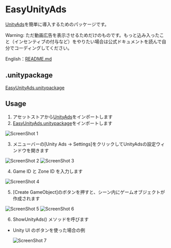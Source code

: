 # EasyUnityAds

[UnityAds](https://unityads.unity3d.com/)を簡単に導入するためのパッケージです。

Warning: ただ動画広告を表示させるためだけのものです。もっと込み入ったこと（インセンティブの付与など）をやりたい場合は公式ドキュメントを読んで自分でコーディングしてください。

English：[README.md](README.md)

## .unitypackage

[EasyUnityAds.unitypackage](https://github.com/yasuyuki-kamata/EasyUnityAds/releases/download/v2.0.1/EasyUnityAds.unitypackage)

## Usage

1. アセットストアから[UnityAds](https://www.assetstore.unity3d.com/en/#!/content/21027)をインポートします
2. [EasyUnityAds.unitypackage](https://github.com/yasuyuki-kamata/EasyUnityAds/releases/download/v2.0.1/EasyUnityAds.unitypackage)をインポートします

  ![ScreenShot 1][ss1]

3. メニューバーの[Unity Ads -> Settings]をクリックしてUnityAdsの設定ウィンドウを開きます

  ![ScreenShot 2][ss2]
  ![ScreenShot 3][ss3]

4. Game ID と Zone ID を入力します

  ![ScreenShot 4][ss4]

5. [Create GameObject]のボタンを押すと、シーン内にゲームオブジェクトが作成されます

  ![ScreenShot 5][ss5]
  ![ScreenShot 6][ss6]

6. ShowUnityAds() メソッドを呼びます
  * Unity UI のボタンを使った場合の例

    ![ScreenShot 7][ss7]

[ss1]: http://yasuyuki-kamata.github.io/images/EasyUnityAds/ss1.png
[ss2]: http://yasuyuki-kamata.github.io/images/EasyUnityAds/ss2.png
[ss3]: http://yasuyuki-kamata.github.io/images/EasyUnityAds/ss3.png
[ss4]: http://yasuyuki-kamata.github.io/images/EasyUnityAds/ss4.png
[ss5]: http://yasuyuki-kamata.github.io/images/EasyUnityAds/ss5.png
[ss6]: http://yasuyuki-kamata.github.io/images/EasyUnityAds/ss6.png
[ss7]: http://yasuyuki-kamata.github.io/images/EasyUnityAds/ss7.png
